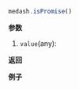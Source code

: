 ```ts
medash.isPromise()
```


**参数**  
1. `value`(any): 
  
**返回**  
        
  
**例子**  

<me-embed></me-embed>